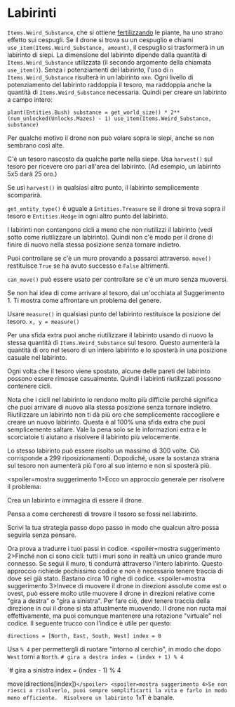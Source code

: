 # Labirinti
`Items.Weird_Substance`, che si ottiene [fertilizzando](docs/unlocks/fertilizer.md) le piante, ha uno strano effetto sui cespugli. Se il drone si trova su un cespuglio e chiami `use_item(Items.Weird_Substance, amount)`, il cespuglio si trasformerà in un labirinto di siepi.
La dimensione del labirinto dipende dalla quantità di `Items.Weird_Substance` utilizzata (il secondo argomento della chiamata `use_item()`).
Senza i potenziamenti del labirinto, l'uso di `n` `Items.Weird_Substance` risulterà in un labirinto `n`x`n`. Ogni livello di potenziamento del labirinto raddoppia il tesoro, ma raddoppia anche la quantità di `Items.Weird_Substance` necessaria. 
Quindi per creare un labirinto a campo intero:

`plant(Entities.Bush)
substance = get_world_size() * 2**(num_unlocked(Unlocks.Mazes) - 1)
use_item(Items.Weird_Substance, substance)`


Per qualche motivo il drone non può volare sopra le siepi, anche se non sembrano così alte.

C'è un tesoro nascosto da qualche parte nella siepe. Usa `harvest()` sul tesoro per ricevere oro pari all'area del labirinto. (Ad esempio, un labirinto 5x5 darà 25 oro.)

Se usi `harvest()` in qualsiasi altro punto, il labirinto semplicemente scomparirà.

`get_entity_type()` è uguale a `Entities.Treasure` se il drone si trova sopra il tesoro e `Entities.Hedge` in ogni altro punto del labirinto.

I labirinti non contengono cicli a meno che non riutilizzi il labirinto (vedi sotto come riutilizzare un labirinto). Quindi non c'è modo per il drone di finire di nuovo nella stessa posizione senza tornare indietro.

Puoi controllare se c'è un muro provando a passarci attraverso. 
`move()` restituisce `True` se ha avuto successo e `False` altrimenti.

`can_move()` può essere usato per controllare se c'è un muro senza muoversi.

Se non hai idea di come arrivare al tesoro, dai un'occhiata al Suggerimento 1. Ti mostra come affrontare un problema del genere.

Usare `measure()` in qualsiasi punto del labirinto restituisce la posizione del tesoro.
`x, y = measure()`

Per una sfida extra puoi anche riutilizzare il labirinto usando di nuovo la stessa quantità di `Items.Weird_Substance` sul tesoro. 
Questo aumenterà la quantità di oro nel tesoro di un intero labirinto e lo sposterà in una posizione casuale nel labirinto.

Ogni volta che il tesoro viene spostato, alcune delle pareti del labirinto possono essere rimosse casualmente. Quindi i labirinti riutilizzati possono contenere cicli.

Nota che i cicli nel labirinto lo rendono molto più difficile perché significa che puoi arrivare di nuovo alla stessa posizione senza tornare indietro.
Riutilizzare un labirinto non ti dà più oro che semplicemente raccogliere e creare un nuovo labirinto.
Questa è al 100% una sfida extra che puoi semplicemente saltare.
Vale la pena solo se le informazioni extra e le scorciatoie ti aiutano a risolvere il labirinto più velocemente.

Lo stesso labirinto può essere risolto un massimo di 300 volte. Ciò corrisponde a 299 riposizionamenti. Dopodiché, usare la sostanza strana sul tesoro non aumenterà più l'oro al suo interno e non si sposterà più.

<spoiler=mostra suggerimento 1>Ecco un approccio generale per risolvere il problema:

Crea un labirinto e immagina di essere il drone.

Pensa a come cercheresti di trovare il tesoro se fossi nel labirinto.

Scrivi la tua strategia passo dopo passo in modo che qualcun altro possa seguirla senza pensare.

Ora prova a tradurre i tuoi passi in codice.
</spoiler>
<spoiler=mostra suggerimento 2>Finché non ci sono cicli: tutti i muri sono in realtà un unico grande muro connesso. Se segui il muro, ti condurrà attraverso l'intero labirinto.
Questo approccio richiede pochissimo codice e non è necessario tenere traccia di dove sei già stato. Bastano circa 10 righe di codice.</spoiler>
<spoiler=mostra suggerimento 3>Invece di muovere il drone in direzioni assolute come est o ovest, può essere molto utile muovere il drone in direzioni relative come "gira a destra" o "gira a sinistra". Per fare ciò, devi tenere traccia della direzione in cui il drone si sta attualmente muovendo. Il drone non ruota mai effettivamente, ma puoi comunque mantenere una rotazione "virtuale" nel codice.
Il seguente trucco con l'indice è utile per questo:

`directions = [North, East, South, West]
index = 0`

Usa `% 4` per permettergli di ruotare "intorno al cerchio", in modo che dopo `West` torni a `North`.
`# gira a destra
index = (index + 1) % 4`

`# gira a sinistra
index = (index - 1) % 4

move(directions[index])`</spoiler>
<spoiler=mostra suggerimento 4>Se non riesci a risolverlo, puoi sempre semplificarti la vita e farlo in modo meno efficiente. 
Risolvere un labirinto `1`x`1` è banale.</spoiler>